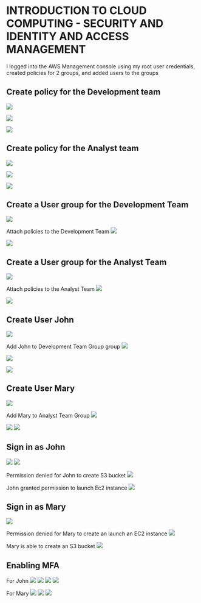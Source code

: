 # INTRODUCTION TO CLOUD COMPUTING - SECURITY AND IDENTITY AND ACCESS MANAGEMENT

I logged into the AWS Management console using my root user credentials, created policies for 2 groups, and added users to the groups

## Create policy for the Development team

![](./create-policy.png)

![](./policy-details1.png)

![](./developers-policy.png)

## Create policy for the Analyst team
![](./create-s3-policy.png)

![](./policy-details2.png)

![](./analyst-policy.png)

## Create a User group for the Development Team
![](./create-group-devt.png)

Attach policies to the Development Team
![](./attach-policy-to-devt-group.png)

![](./devt-team-created.png)

## Create a User group for the Analyst Team
![](./create-group-analyst.png)

Attach policies to the Analyst Team
![](./create-group-analyst-2.png)

![](./analyst-group-created.png)

## Create User John
![](./create-user-john.png)

Add John to Development Team Group group
![](./add-userto-group.png)

![](./review%20and%20create%20user%20john.png)

![](./user-john-created.png)

## Create User Mary
![](./create-user-mary.png)

Add Mary to Analyst Team Group
![](./add-usermary-togroup.png)

![](./review-and-create-user-mary.png)
![](./user-mary-created.png)

## Sign in as John
![](./john-signin.png)
![](./password-change.png)

Permission denied for John to create S3 bucket 
![](./correction.png)

John granted permission to launch Ec2 instance
![](./john-instance.png)

## Sign in as Mary
![](./mary-sign-in.png)

Permission denied for Mary to create an launch an EC2 instance
![](./perm-denied-mary.png)

Mary is able to create an S3 bucket
![](./mary-bucket-success.png)

## Enabling MFA
For John
![](./john-enabled-without-mfa-main.png)
![](./john-mfa-device-setup.png)
![](./authenticator-app-confirm.png)
![](./john-with-mfa.png)

For Mary
![](./mary-without-mfa.png)
![](./add-auth-app-for%20mary.png)
![](./authenticator-app-confirm.png)




